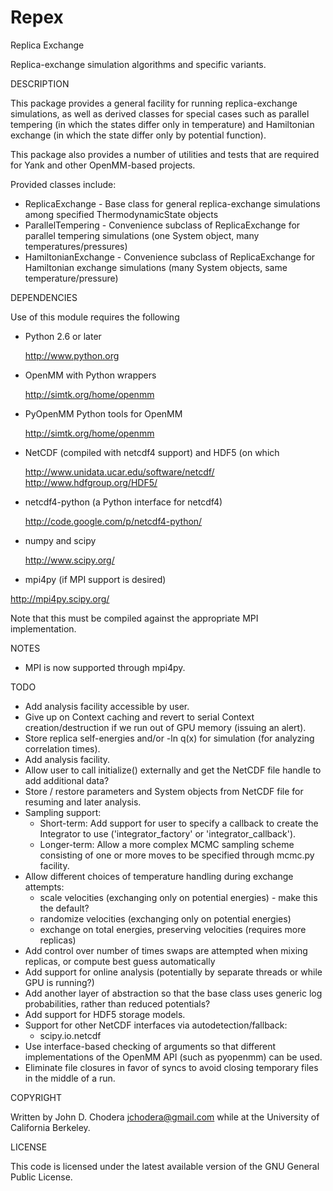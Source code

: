 Repex
=====

Replica Exchange

Replica-exchange simulation algorithms and specific variants.

DESCRIPTION

This package provides a general facility for running replica-exchange simulations, as well as
derived classes for special cases such as parallel tempering (in which the states differ only
in temperature) and Hamiltonian exchange (in which the state differ only by potential function).

This package also provides a number of utilities and tests that are required
for Yank and other OpenMM-based projects.

Provided classes include:

* ReplicaExchange - Base class for general replica-exchange simulations among specified ThermodynamicState objects
* ParallelTempering - Convenience subclass of ReplicaExchange for parallel tempering simulations (one System object, many temperatures/pressures)
* HamiltonianExchange - Convenience subclass of ReplicaExchange for Hamiltonian exchange simulations (many System objects, same temperature/pressure)

DEPENDENCIES

Use of this module requires the following

* Python 2.6 or later

  http://www.python.org

* OpenMM with Python wrappers

  http://simtk.org/home/openmm

* PyOpenMM Python tools for OpenMM

  http://simtk.org/home/openmm

* NetCDF (compiled with netcdf4 support) and HDF5 (on which 

  http://www.unidata.ucar.edu/software/netcdf/
  http://www.hdfgroup.org/HDF5/

* netcdf4-python (a Python interface for netcdf4)

  http://code.google.com/p/netcdf4-python/

* numpy and scipy

  http://www.scipy.org/

* mpi4py (if MPI support is desired)

http://mpi4py.scipy.org/

Note that this must be compiled against the appropriate MPI implementation.

NOTES

* MPI is now supported through mpi4py.

TODO

* Add analysis facility accessible by user.
* Give up on Context caching and revert to serial Context creation/destruction if we run out of GPU memory (issuing an alert).
* Store replica self-energies and/or -ln q(x) for simulation (for analyzing correlation times).
* Add analysis facility.
* Allow user to call initialize() externally and get the NetCDF file handle to add additional data?
* Store / restore parameters and System objects from NetCDF file for resuming and later analysis.
* Sampling support:
  * Short-term: Add support for user to specify a callback to create the Integrator to use ('integrator_factory' or 'integrator_callback').
  * Longer-term: Allow a more complex MCMC sampling scheme consisting of one or more moves to be specified through mcmc.py facility.
* Allow different choices of temperature handling during exchange attempts: 
  * scale velocities (exchanging only on potential energies) - make this the default?
  * randomize velocities (exchanging only on potential energies)
  * exchange on total energies, preserving velocities (requires more replicas)
* Add control over number of times swaps are attempted when mixing replicas, or compute best guess automatically
* Add support for online analysis (potentially by separate threads or while GPU is running?)
* Add another layer of abstraction so that the base class uses generic log probabilities, rather than reduced potentials?
* Add support for HDF5 storage models.
* Support for other NetCDF interfaces via autodetection/fallback:
  * scipy.io.netcdf 
* Use interface-based checking of arguments so that different implementations of the OpenMM API (such as pyopenmm) can be used.
* Eliminate file closures in favor of syncs to avoid closing temporary files in the middle of a run.

COPYRIGHT

Written by John D. Chodera <jchodera@gmail.com> while at the University of California Berkeley.

LICENSE

This code is licensed under the latest available version of the GNU General Public License.
